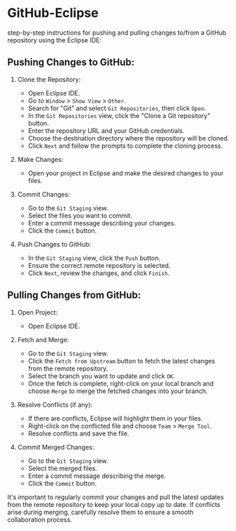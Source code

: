 # GitHub-Eclipse

step-by-step instructions for pushing and pulling changes to/from a GitHub repository using the Eclipse IDE:

## Pushing Changes to GitHub:

1. Clone the Repository:
   - Open Eclipse IDE.
   - Go to `Window` > `Show View` > `Other`.
   - Search for "Git" and select `Git Repositories`, then click `Open`.
   - In the `Git Repositories` view, click the "Clone a Git repository" button.
   - Enter the repository URL and your GitHub credentials.
   - Choose the destination directory where the repository will be cloned.
   - Click `Next` and follow the prompts to complete the cloning process.

2. Make Changes:
   - Open your project in Eclipse and make the desired changes to your files.

3. Commit Changes:
   - Go to the `Git Staging` view.
   - Select the files you want to commit.
   - Enter a commit message describing your changes.
   - Click the `Commit` button.

4. Push Changes to GitHub:
   - In the `Git Staging` view, click the `Push` button.
   - Ensure the correct remote repository is selected.
   - Click `Next`, review the changes, and click `Finish`.

## Pulling Changes from GitHub:

1. Open Project:
   - Open Eclipse IDE.

2. Fetch and Merge:
   - Go to the `Git Staging` view.
   - Click the `Fetch from Upstream` button to fetch the latest changes from the remote repository.
   - Select the branch you want to update and click `OK`.
   - Once the fetch is complete, right-click on your local branch and choose `Merge` to merge the fetched changes into your branch.

3. Resolve Conflicts (if any):
   - If there are conflicts, Eclipse will highlight them in your files.
   - Right-click on the conflicted file and choose `Team` > `Merge Tool`.
   - Resolve conflicts and save the file.

4. Commit Merged Changes:
   - Go to the `Git Staging` view.
   - Select the merged files.
   - Enter a commit message describing the merge.
   - Click the `Commit` button.

It's important to regularly commit your changes and pull the latest updates from the remote repository to keep your local copy up to date.
If conflicts arise during merging, carefully resolve them to ensure a smooth collaboration process.
